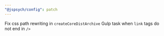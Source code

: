 ```yaml
---
"@jspsych/config": patch
---
```


Fix css path rewriting in `createCoreDistArchive` Gulp task when `link` tags do not end in `/>`
